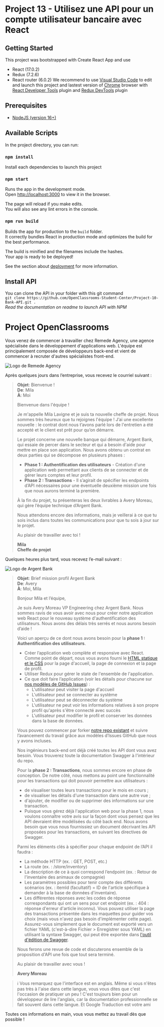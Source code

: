 # Project 13 - Utilisez une API pour un compte utilisateur bancaire avec React

## Getting Started
This project was bootstrapped with Create React App and use
- React (17.0.2)
- Redux (7.2.6)
- React router (6.0.2)
We recommend to use [Visual Studio Code](https://code.visualstudio.com/) to edit and launch this project and lastest version of [Chrome](https://www.google.fr/chrome/) browser with [React Developer Tools](https://chrome.google.com/webstore/detail/react-developer-tools/) plugin and [Redux DevTools](https://chrome.google.com/webstore/detail/redux-devtools/) plugin

## Prerequisites
- [NodeJS (version 16+)](https://nodejs.org/en/download/)
## Available Scripts

In the project directory, you can run:

### `npm install`

Install each dependencies to launch this project

### `npm start`

Runs the app in the development mode.\
Open [http://localhost:3000](http://localhost:3000) to view it in the browser.

The page will reload if you make edits.\
You will also see any lint errors in the console.

### `npm run build`

Builds the app for production to the `build` folder.\
It correctly bundles React in production mode and optimizes the build for the best performance.

The build is minified and the filenames include the hashes.\
Your app is ready to be deployed!

See the section about [deployment](https://facebook.github.io/create-react-app/docs/deployment) for more information.

## Install API
You can clone the API in your folder with this git command   
`git clone https://github.com/OpenClassrooms-Student-Center/Project-10-Bank-API.git .`   
*Read the documentation on readme to launch API with NPM*

# Project OpenClassrooms

Vous venez de commencer à travailler chez Remede Agency, une agence spécialisée dans le développement d'applications web. L'équipe est principalement composée de développeurs back-end et vient de commencer à recruter d'autres spécialistes front-end. 

![Logo de Remede Agency](https://user.oc-static.com/upload/2020/08/14/15974097192929_image1.png)

Après quelques jours dans l’entreprise, vous recevez le courriel suivant :

> **Objet**: Bienvenue !   
> **De**: Mila   
> **À**: Moi   
> 
> Bienvenue dans l'équipe !   
> 
> Je m'appelle Mila Lavigne et je suis ta nouvelle cheffe de projet. Nous sommes très heureux que tu rejoignes l'équipe ! J’ai une excellente nouvelle : le contrat dont nous t’avons parlé lors de l'entretien a été accepté et le client est prêt pour qu’on démarre.   
> 
> Le projet concerne une nouvelle banque qui démarre, Argent Bank, qui essaie de percer dans le secteur et qui a besoin d'aide pour mettre en place son application. Nous avons obtenu un contrat en deux parties qui se décompose en plusieurs phases :
>
> - **Phase 1 : Authentification des utilisateurs** - Création d'une application web permettant aux clients de se connecter et de gérer leurs comptes et leur profil.
> - **Phase 2 : Transactions** - Il s’agirait de spécifier les endpoints d’API nécessaires pour une éventuelle deuxième mission une fois que nous aurons terminé la première.
>
> À la fin du projet, tu présenteras les deux livrables à Avery Moreau, qui gère l’équipe technique d’Argent Bank.
>
> Nous attendons encore des informations, mais je veillerai à ce que tu sois inclus dans toutes les communications pour que tu sois à jour sur le projet.
>
> Au plaisir de travailler avec toi !
>
> **Mila**   
> **Cheffe de projet**

Quelques heures plus tard, vous recevez l’e-mail suivant :

![Logo de Argent Bank](https://user.oc-static.com/upload/2020/08/14/1597410191519_image2.png)

> **Objet**: Brief mission profil Argent Bank   
> **De**: Avery   
> **À**: Moi, Mila   
> 
> Bonjour Mila et l’équipe,
> 
> Je suis Avery Moreau VP Engineering chez Argent Bank. Nous sommes ravis de vous avoir avec nous pour créer notre application web React pour le nouveau système d'authentification des utilisateurs. Nous avons des délais très serrés et nous aurons besoin d’aide !
> 
> Voici un aperçu de ce dont nous avons besoin pour la **phase 1 : Authentification des utilisateurs**.
> 
> - Créer l’application web complète et responsive avec React. Comme point de départ, nous vous avons fourni le [HTML statique et le CSS](https://github.com/OpenClassrooms-Student-Center/Project-10-Bank-API/tree/master/designs) pour la page d'accueil, la page de connexion et la page de profil.
> - Utiliser Redux pour gérer le state de l'ensemble de l'application.
> - Ce que doit faire l’application (voir les détails pour chacune sur [nos modèles de GitHub Issues](https://github.com/OpenClassrooms-Student-Center/Project-10-Bank-API/tree/master/.github/ISSUE_TEMPLATE)) :
>   - L'utilisateur peut visiter la page d'accueil
>   - L'utilisateur peut se connecter au système
>   - L'utilisateur peut se déconnecter du système
>   - L'utilisateur ne peut voir les informations relatives à son propre profil qu'après s'être connecté avec succès
>   - L'utilisateur peut modifier le profil et conserver les données dans la base de données. 
> 
> Vous pouvez commencer par forker [notre repo existant](https://github.com/OpenClassrooms-Student-Center/Project-10-Bank-API) et suivre l’avancement du travail grâce aux modèles d’Issues GitHub que nous y avons incluses.
> 
> Nos ingénieurs back-end ont déjà créé toutes les API dont vous avez besoin. Vous trouverez toute la documentation Swagger à l'intérieur du repo.
> 
> Pour la **phase 2 : Transactions**, nous sommes encore en phase de conception. De notre côté, nous mettons au point une fonctionnalité pour les transactions qui doit pouvoir permettre aux utilisateurs :
> 
> - de visualiser toutes leurs transactions pour le mois en cours ;
> - de visualiser les détails d'une transaction dans une autre vue ;
> - d'ajouter, de modifier ou de supprimer des informations sur une transaction.
> - Puisque vous gérez déjà l'application web pour la phase 1, nous voulons connaître votre avis sur la façon dont vous pensez que les API devraient être modélisées du côté back end. Nous avons besoin que vous nous fournissiez un document décrivant les API proposées pour les transactions, en suivant les directives de Swagger. 
> 
> Parmi les éléments clés à spécifier pour chaque endpoint de l’API il faudra :
> 
> - La méthode HTTP (ex. : GET, POST, etc.)
> - La route (ex. : /store/inventory)
> - La description de ce à quoi correspond l’endpoint (ex. : Retour de l'inventaire des animaux de compagnie)
> - Les paramètres possibles pour tenir compte des différents scénarios (ex. : itemId (facultatif) = ID de l'article spécifique à demander à la base de données d'inventaire).
> - Les différentes réponses avec les codes de réponse correspondants qui ont un sens pour cet endpoint (ex. : 404 : réponse d'erreur d'article inconnu).
> Vous pouvez utiliser la page des transactions présentée dans les maquettes pour guider vos choix (mais vous n'avez pas besoin d'implémenter cette page). Assurez-vous simplement que le document est exporté vers un fichier YAML (c'est-à-dire Fichier > Enregistrer sous YAML) en utilisant la syntaxe Swagger, qui peut être exportée dans [l'outil d'édition de Swagger](https://editor.swagger.io/).
> 
> Nous ferons une revue de code et discuterons ensemble de la proposition d'API une fois que tout sera terminé.
> 
> Au plaisir de travailler avec vous !
> 
> **Avery Moreau**
   
   
> ℹ️ Vous remarquez que l'interface est en anglais. Même si vous n'êtes pas très à l'aise dans cette langue, vous vous dites que c'est l'occasion de pratiquer un peu ! C'est toujours bien pour un développeur de lire l'anglais, car la documentation professionnelle se fait souvent dans cette langue. Et Google Traduction est votre ami

Toutes ces informations en main, vous vous mettez au travail dès que possible !
